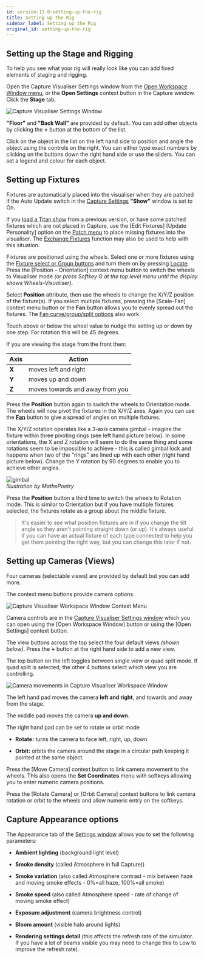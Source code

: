 ```yaml
---
id: version-13.0-setting-up-the-rig
title: Setting up the Rig
sidebar_label: Setting up the Rig
original_id: setting-up-the-rig
---
```


Setting up the Stage and Rigging
--------------------------------

To help you see what your rig will really look like you can add fixed
elements of staging and rigging.

Open the Capture Visualiser Settings window from the [Open Workspace
Window menu](../titan-basics/workspace-windows.md#shortcuts-to-open-workspace-windows), or the **Open Settings** context button in the Capture window.
Click the **Stage** tab.

![Capture Visualiser Settings Window](/docs/images/Capture-Visualiser-Settings-Window.png)

**"Floor"** and **"Back Wall"** are provided by default. You can add other
objects by clicking the **+** button at the bottom of the list.

Click on the object in the list on the left hand side to position and
angle the object using the controls on the right. You can either type
exact numbers by clicking on the buttons down the right hand side or use
the sliders. You can set a legend and colour for each object.

Setting up Fixtures
-------------------

Fixtures are automatically placed into the visualiser when they are
patched if the Auto Update switch in the [Capture Settings](#setting-up-the-stage-and-rigging) **"Show"** window
is set to On.

If you [load a Titan show](../titan-basics/loading-and-saving-shows.md#loading-a-show) from a previous version, or have some patched
fixtures which are not placed in Capture, use the \[Edit Fixtures\]
\[Update Personality\] option on the [Patch menu](../patching/changing-the-patch.md#patch-view) to place missing
fixtures into the visualiser. The [Exchange Fixtures](../patching/changing-the-patch.md#exchange-mapping) function may also be
used to help with this situation.

Fixtures are positioned using the wheels. Select one or more fixtures
using the [Fixture select or Group buttons](../controlling-fixtures/using-the-select-buttons-and-wheels.md#selecting-fixtures-and-dimmers-for-control) and turn them on by pressing
[Locate](../controlling-fixtures/using-the-select-buttons-and-wheels.md#setting-fixtures-to-a-start-position-locate). Press the \[Position - Orientation\] context menu button to
switch the wheels to Visualiser mode *(or press Softkey G at the top
level menu until the display shows Wheels-Visualiser)*.

Select **Position** attribute, then use the wheels to change the X/Y/Z
position of the fixture(s). If you select multiple fixtures, pressing
the \[Scale-Fan\] context menu button or the **Fan** button allows you to
evenly spread out the fixtures. The [Fan curve/group/split options](../controlling-fixtures/using-the-select-buttons-and-wheels.md#fan-mode) also
work.

Touch above or below the wheel value to nudge the setting up or down by
one step. For rotation this will be 45 degrees.

If you are viewing the stage from the front then:

Axis | Action
---|---
**X** | moves left and right
**Y** | moves up and down
**Z** | moves towards and away from you

Press the **Position** button again to switch the wheels to Orientation
mode. The wheels will now pivot the fixtures in the X/Y/Z axes. Again
you can use the [**Fan**](../controlling-fixtures/using-the-select-buttons-and-wheels.md#fan-mode) button to give a spread of angles on multiple
fixtures.

The X/Y/Z rotation operates like a 3-axis camera gimbal - imagine the
fixture within three pivoting rings (see left hand picture below). In
some orientations, the X and Z rotation will seem to do the same thing
and some rotations seem to be impossible to achieve - this is called
gimbal lock and happens when two of the "rings" are lined up with each
other (right hand picture below). Change the Y rotation by 90 degrees to
enable you to achieve other angles.

![gimbal](/docs/images/gimbal.jpeg)\
*Illustration by MathsPoetry*

Press the **Position** button a third time to switch the wheels to Rotation
mode. This is similar to Orientation but if you have multiple fixtures
selected, the fixtures rotate as a group about the middle fixture.

>It's easier to see what position fixtures are in if you change the tilt angle so they aren't pointing straight down (or up). It's always useful if you can have an actual fixture of each type connected to help you get them pointing the right way, but you can change this later if not.

Setting up Cameras (Views)
--------------------------

Four cameras (selectable views) are provided by default but you can add
more.

The context menu buttons provide camera options.

![Capture Visualiser Workspace Window Context Menu](/docs/images/Capture-Visualiser-Workspace-Window-Context-Menu.png)

Camera controls are in the [Capture Visualiser Settings window](#setting-up-the-stage-and-rigging) which you
can open using the \[Open Workspace Window\] button or using the \[Open
Settings\] context button.

The view buttons across the top select the four default views *(shown below)*. Press the
**+** button at the right hand side to add a new view.

The top button on the left toggles between single view or quad split
mode. If quad split is selected, the other 4 buttons select which view
you are controlling.

![Camera movements in Capture Visualiser Workspace Window](/docs/images/Camera-movements-in-Capture-Visualiser-Workspace-Window.png)

The left hand pad moves the camera **left and right**, and towards and away
from the stage.

The middle pad moves the camera **up and down**.

The right hand pad can be set to rotate or orbit mode

-   **Rotate:** turns the camera to face left, right, up, down

-   **Orbit:** orbits the camera around the stage in a circular path keeping
    it pointed at the same object.

Press the \[Move Camera\] context button to link camera movement to the
wheels. This also opens the **Set Coordinates** menu with softkeys allowing
you to enter numeric camera positions.

Press the \[Rotate Camera\] or \[Orbit Camera\] context buttons to link
camera rotation or orbit to the wheels and allow numeric entry on the
softkeys.

Capture Appearance options
--------------------------

The Appearance tab of the [Settings window](#setting-up-the-stage-and-rigging) allows you to set the
following parameters:

- **Ambient lighting** (background light level)

- **Smoke density** (called Atmosphere in full Capture))

- **Smoke variation** (also called Atmosphere contrast - mix between haze
    and moving smoke effects - 0%=all haze, 100%=all smoke)

- **Smoke speed** (also called Atmosphere speed - rate of change of moving
    smoke effect)

- **Exposure adjustment** (camera brightness control)

- **Bloom amount** (visible halo around lights)

- **Rendering settings detail** (this affects the refresh rate of the
    simulator. If you have a lot of beams visible you may need to change
    this to Low to improve the refresh rate).